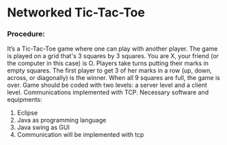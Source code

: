 <h1> Networked Tic-Tac-Toe </h1>

<h3> Procedure: </h3>
<p>It’s a Tic-Tac-Toe game where one can play with another player. The game is played on a grid that's 3 squares by 3 squares. You are X, your friend (or the computer in this case) is O. Players take turns putting their marks in empty squares. The first player to get 3 of her marks in a row (up, down, across, or diagonally) is the winner. 
When all 9 squares are full, the game is over. Game should be coded with two 
levels: a server level and a client level. Communications implemented with TCP. 
Necessary software and equipments: </p>
<ol>
<li> Eclipse </li>
<li> Java as programming language </li>
<li> Java swing as GUI </li>
<li> Communication will be implemented with tcp </li>
</ol>

